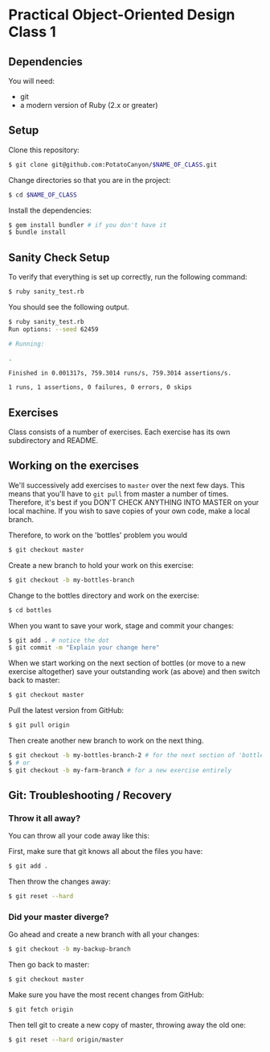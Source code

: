 # Practical Object-Oriented Design Class 1

## Dependencies

You will need:

* git
* a modern version of Ruby (2.x or greater)

## Setup

Clone this repository:

```bash
$ git clone git@github.com:PotatoCanyon/$NAME_OF_CLASS.git
```

Change directories so that you are in the project:

```bash
$ cd $NAME_OF_CLASS
```

Install the dependencies:

```bash
$ gem install bundler # if you don't have it
$ bundle install
```

## Sanity Check Setup

To verify that everything is set up correctly, run the following command:

```bash
$ ruby sanity_test.rb
```

You should see the following output.
```bash
$ ruby sanity_test.rb
Run options: --seed 62459

# Running:

.

Finished in 0.001317s, 759.3014 runs/s, 759.3014 assertions/s.

1 runs, 1 assertions, 0 failures, 0 errors, 0 skips
```

## Exercises

Class consists of a number of exercises. Each exercise has its own
subdirectory and README.

## Working on the exercises

We'll successively add exercises to `master` over the next few days.  This means that you'll have to `git pull` from master a number of times.  Therefore, it's best if you DON'T CHECK ANYTHING INTO MASTER on your local machine.  If you wish to save copies of your own code, make a local branch.

Therefore, to work on the 'bottles' problem you would
```bash
$ git checkout master
```

Create a new branch to hold your work on this exercise:
```bash
$ git checkout -b my-bottles-branch
```

Change to the bottles directory and work on the exercise:
```bash
$ cd bottles
```

When you want to save your work, stage and commit your changes:
```bash
$ git add . # notice the dot
$ git commit -m "Explain your change here"
```

When we start working on the next section of bottles (or move to a new exercise
altogether) save your outstanding work (as above) and then switch back to master:
```bash
$ git checkout master
```

Pull the latest version from GitHub:
```bash
$ git pull origin
```

Then create another new branch to work on the next thing.
```bash
$ git checkout -b my-bottles-branch-2 # for the next section of 'bottles'
$ # or
$ git checkout -b my-farm-branch # for a new exercise entirely
```

## Git: Troubleshooting / Recovery

### Throw it all away?

You can throw all your code away like this:

First, make sure that git knows all about the files you have:

```bash
$ git add .
```

Then throw the changes away:

```bash
$ git reset --hard
```

### Did your master diverge?

Go ahead and create a new branch with all your changes:

```bash
$ git checkout -b my-backup-branch
```

Then go back to master:

```bash
$ git checkout master
```

Make sure you have the most recent changes from GitHub:

```bash
$ git fetch origin
```

Then tell git to create a new copy of master, throwing away the old one:

```bash
$ git reset --hard origin/master
```
